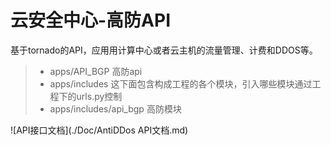 # 云安全中心-高防API

基于tornado的API，应用用计算中心或者云主机的流量管理、计费和DDOS等。


> - apps/API_BGP   高防api
> - apps/includes   这下面包含构成工程的各个模块，引入哪些模块通过工程下的urls.py控制
> - apps/includes/api_bgp   高防模块


![API接口文档](./Doc/AntiDDos API文档.md)
